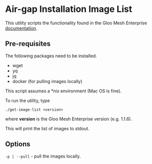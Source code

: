 # Air-gap Installation Image List
This utility scripts the functionality found in the Gloo Mesh Enterprise [documentation](https://docs.solo.io/gloo-mesh-enterprise/latest/setup/installation/airgap_install/).  

## Pre-requisites
The following packages need to be installed.
- wget
- yq
- jq
- docker (for pulling images locally)

This script assumes a *nix environment (Mac OS is fine).

To run the utility, type

```
./get-image-list <version>
```

where **version** is the Gloo Mesh Enterprise version (e.g. 1.1.6).

This will print the list of images to stdout.

## Options
`-p | --pull` - pull the images locally.

